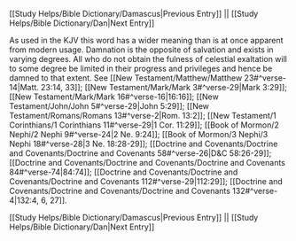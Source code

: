 [[Study Helps/Bible Dictionary/Damascus|Previous Entry]]  ||  [[Study Helps/Bible Dictionary/Dan|Next Entry]]

 As used in the KJV this word has a wider meaning than is at once apparent from modern usage. Damnation is the opposite of salvation and exists in varying degrees. All who do not obtain the fulness of celestial exaltation will to some degree be limited in their progress and privileges and hence be damned to that extent. See [[New Testament/Matthew/Matthew 23#^verse-14|Matt. 23:14, 33]]; [[New Testament/Mark/Mark 3#^verse-29|Mark 3:29]]; [[New Testament/Mark/Mark 16#^verse-16|16:16]]; [[New Testament/John/John 5#^verse-29|John 5:29]]; [[New Testament/Romans/Romans 13#^verse-2|Rom. 13:2]]; [[New Testament/1 Corinthians/1 Corinthians 11#^verse-29|1 Cor. 11:29]]; [[Book of Mormon/2 Nephi/2 Nephi 9#^verse-24|2 Ne. 9:24]]; [[Book of Mormon/3 Nephi/3 Nephi 18#^verse-28|3 Ne. 18:28-29]]; [[Doctrine and Covenants/Doctrine and Covenants/Doctrine and Covenants 58#^verse-26|D&C 58:26-29]]; [[Doctrine and Covenants/Doctrine and Covenants/Doctrine and Covenants 84#^verse-74|84:74]]; [[Doctrine and Covenants/Doctrine and Covenants/Doctrine and Covenants 112#^verse-29|112:29]]; [[Doctrine and Covenants/Doctrine and Covenants/Doctrine and Covenants 132#^verse-4|132:4, 6, 27]].

[[Study Helps/Bible Dictionary/Damascus|Previous Entry]]  ||  [[Study Helps/Bible Dictionary/Dan|Next Entry]]